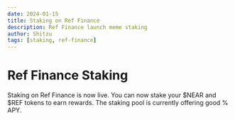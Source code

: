 ```yaml
---
date: 2024-01-15
title: Staking on Ref Finance
description: Ref Finance launch meme staking
author: Shitzu
tags: [staking, ref-finance]
---
```


# Ref Finance Staking

Staking on Ref Finance is now live. You can now stake your $NEAR and $REF tokens to earn rewards. The staking pool is currently offering good % APY.
